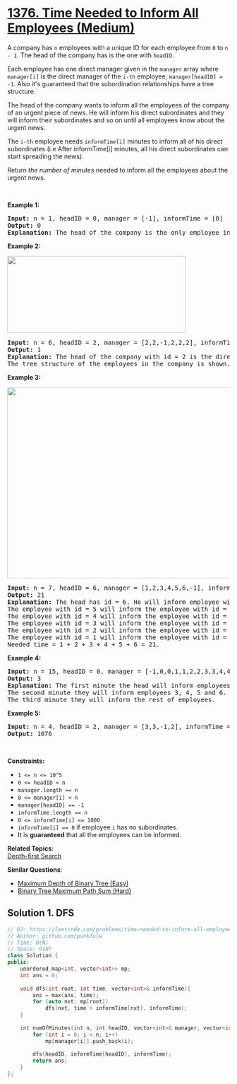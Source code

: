 # [1376. Time Needed to Inform All Employees (Medium)](https://leetcode.com/problems/time-needed-to-inform-all-employees/)

<p>A company has <code>n</code> employees with a unique ID for each employee from <code>0</code> to <code>n - 1</code>. The head of the company has is the one with <code>headID</code>.</p>

<p>Each employee has one&nbsp;direct manager given in the <code>manager</code> array where <code>manager[i]</code> is the direct manager of the <code>i-th</code> employee,&nbsp;<code>manager[headID] = -1</code>. Also it's guaranteed that the subordination relationships have a tree structure.</p>

<p>The head of the company wants to inform all the employees of the company of an urgent piece of news. He will inform his direct subordinates and they will inform their subordinates and so on until all employees know about the urgent news.</p>

<p>The <code>i-th</code> employee needs <code>informTime[i]</code> minutes to inform all of his direct subordinates (i.e After informTime[i] minutes, all his direct subordinates can start spreading the news).</p>

<p>Return <em>the number of minutes</em> needed to inform all the employees about the urgent news.</p>

<p>&nbsp;</p>
<p><strong>Example 1:</strong></p>

<pre><strong>Input:</strong> n = 1, headID = 0, manager = [-1], informTime = [0]
<strong>Output:</strong> 0
<strong>Explanation:</strong> The head of the company is the only employee in the company.
</pre>

<p><strong>Example 2:</strong></p>
<img alt="" src="https://assets.leetcode.com/uploads/2020/02/27/graph.png" style="width: 404px; height: 174px;">
<pre><strong>Input:</strong> n = 6, headID = 2, manager = [2,2,-1,2,2,2], informTime = [0,0,1,0,0,0]
<strong>Output:</strong> 1
<strong>Explanation:</strong> The head of the company with id = 2 is the direct manager of all the employees in the company and needs 1 minute to inform them all.
The tree structure of the employees in the company is shown.
</pre>

<p><strong>Example 3:</strong></p>
<img alt="" src="https://assets.leetcode.com/uploads/2020/02/28/1730_example_3_5.PNG" style="width: 568px; height: 432px;">
<pre><strong>Input:</strong> n = 7, headID = 6, manager = [1,2,3,4,5,6,-1], informTime = [0,6,5,4,3,2,1]
<strong>Output:</strong> 21
<strong>Explanation:</strong> The head has id = 6. He will inform employee with id = 5 in 1 minute.
The employee with id = 5 will inform the employee with id = 4 in 2 minutes.
The employee with id = 4 will inform the employee with id = 3 in 3 minutes.
The employee with id = 3 will inform the employee with id = 2 in 4 minutes.
The employee with id = 2 will inform the employee with id = 1 in 5 minutes.
The employee with id = 1 will inform the employee with id = 0 in 6 minutes.
Needed time = 1 + 2 + 3 + 4 + 5 + 6 = 21.
</pre>

<p><strong>Example 4:</strong></p>

<pre><strong>Input:</strong> n = 15, headID = 0, manager = [-1,0,0,1,1,2,2,3,3,4,4,5,5,6,6], informTime = [1,1,1,1,1,1,1,0,0,0,0,0,0,0,0]
<strong>Output:</strong> 3
<strong>Explanation:</strong> The first minute the head will inform employees 1 and 2.
The second minute they will inform employees 3, 4, 5 and 6.
The third minute they will inform the rest of employees.
</pre>

<p><strong>Example 5:</strong></p>

<pre><strong>Input:</strong> n = 4, headID = 2, manager = [3,3,-1,2], informTime = [0,0,162,914]
<strong>Output:</strong> 1076
</pre>

<p>&nbsp;</p>
<p><strong>Constraints:</strong></p>

<ul>
	<li><code>1 &lt;= n &lt;= 10^5</code></li>
	<li><code>0 &lt;= headID &lt; n</code></li>
	<li><code>manager.length == n</code></li>
	<li><code>0 &lt;= manager[i] &lt; n</code></li>
	<li><code>manager[headID] == -1</code></li>
	<li><code>informTime.length&nbsp;== n</code></li>
	<li><code>0 &lt;= informTime[i] &lt;= 1000</code></li>
	<li><code>informTime[i] == 0</code> if employee <code>i</code> has&nbsp;no subordinates.</li>
	<li>It is <strong>guaranteed</strong> that all the employees can be informed.</li>
</ul>

**Related Topics**:  
[Depth-first Search](https://leetcode.com/tag/depth-first-search/)

**Similar Questions**:
* [Maximum Depth of Binary Tree (Easy)](https://leetcode.com/problems/maximum-depth-of-binary-tree/)
* [Binary Tree Maximum Path Sum (Hard)](https://leetcode.com/problems/binary-tree-maximum-path-sum/)



## Solution 1. DFS

```cpp
// OJ: https://leetcode.com/problems/time-needed-to-inform-all-employees/
// Author: github.com/punkfulw
// Time: O(N)
// Space: O(N)
class Solution {
public:
    unordered_map<int, vector<int>> mp;
    int ans = 0;
    
    void dfs(int root, int time, vector<int>& informTime){
        ans = max(ans, time);
        for (auto nxt: mp[root])
            dfs(nxt, time + informTime[nxt], informTime);
    }
    
    int numOfMinutes(int n, int headID, vector<int>& manager, vector<int>& informTime) {  
        for (int i = 0; i < n; i++)
            mp[manager[i]].push_back(i);
 
        dfs(headID, informTime[headID], informTime);
        return ans;
    }
};
```
